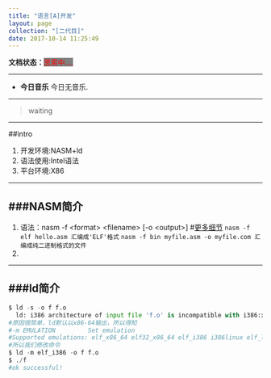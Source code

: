 ```yaml
---
title: "语言[A]开发"
layout: page
collection: "[二代目]"
date: 2017-10-14 11:25:49
---
```


**文档状态：**<a style="color:red;background-color:gray">思索中....</a>

---
- **今日音乐**
今日无音乐.
---
> waiting

---

##intro

1. 开发环境:NASM+ld
2. 语法使用:Intel语法
3. 平台环境:X86

---
###NASM简介
---
1. 语法：nasm -f \<format> \<filename> [-o \<output>] #[更多细节](https://baike.baidu.com/item/nasm/10798233?fr=aladdin)
    `nasm -f elf hello.asm 汇编成'ELF'格式`
    `nasm -f bin myfile.asm -o myfile.com 汇编成纯二进制格式的文件`
2.

---
###ld简介
---

```python
$ ld -s -o f f.o
  ld: i386 architecture of input file 'f.o' is incompatible with i386:x86-64 output
#原因很简单，ld默认以x86-64输出，所以得知
#-m EMULATION         Set emulation
#Supported emulations: elf_x86_64 elf32_x86_64 elf_i386 i386linux elf_l1om elf_k1om i386pep i386pe
#所以我们修改命令
$ ld -m elf_i386 -o f f.o
$ ./f
#ok successful!

```
